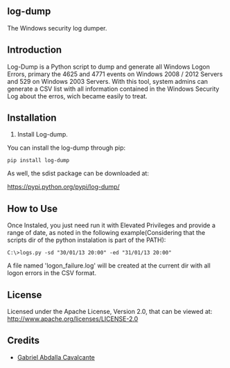 log-dump
--------

The Windows security log dumper.

Introduction
------------

Log-Dump is a Python script to dump and generate all Windows Logon Errors, primary the 4625 and 4771 events on Windows 2008 / 2012 Servers and 529 on Windows 2003 Servers.
With this tool, system admins can generate a CSV list with all information contained in the Windows Security Log about the erros, wich became easily to treat.

Installation
------------

1. Install Log-dump.

You can install the log-dump through pip:

`pip install log-dump`

As well, the sdist package can be downloaded at:

https://pypi.python.org/pypi/log-dump/

How to Use
----------

Once Instaled, you just need run it with Elevated Privileges and provide a range of date, as noted in the following example(Considering that the scripts dir of the python instalation is part of the PATH):

`C:\>logs.py -sd "30/01/13 20:00" -ed "31/01/13 20:00"`

A file named 'logon_failure.log' will be created at the current dir with all logon errors in the CSV format.

License
-------

Licensed under the Apache License, Version 2.0, that can be viewed at:
  http://www.apache.org/licenses/LICENSE-2.0

Credits
-------
* [Gabriel Abdalla Cavalcante](https://github.com/gcavalcante8808)
